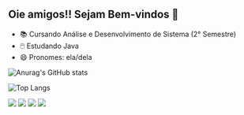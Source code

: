 ## Oie amigos!! Sejam Bem-vindos 👋


- 📚 Cursando Análise e Desenvolvimento de Sistema (2° Semestre)
- 🖱️  Estudando Java 
- 😄 Pronomes: ela/dela



![Anurag's GitHub stats](https://github-readme-stats.vercel.app/api?username=Amanutella&show_icons=true&theme=tokyonight)

![Top Langs](https://github-readme-stats.vercel.app/api/top-langs/?username=Amanutella&layout=compact&theme=tokyonight)

<div> 
  <a href="https://www.linkedin.com/in/emanuelle-silva-579712319" target="_blank"><img src="https://img.shields.io/badge/-LinkedIn-%230077B5?style=for-the-badge&logo=linkedin&logoColor=white" target="_blank"></a>
  <a href = "mailto:manus2silva01@gmail.com"><img src="https://img.shields.io/badge/-Gmail-%23333?style=for-the-badge&logo=gmail&logoColor=white" target="_blank"></a>
  <a href="https://instagram.com/amanutella" target="_blank"><img src="https://img.shields.io/badge/-Instagram-%23E4405F?style=for-the-badge&logo=instagram&logoColor=white" target="_blank"></a>
   <a href="https://www.twitch.tv/amanutella" target="_blank"><img src="https://img.shields.io/badge/Twitch-9146FF?style=for-the-badge&logo=twitch&logoColor=white" target="_blank"></a>

</div>
